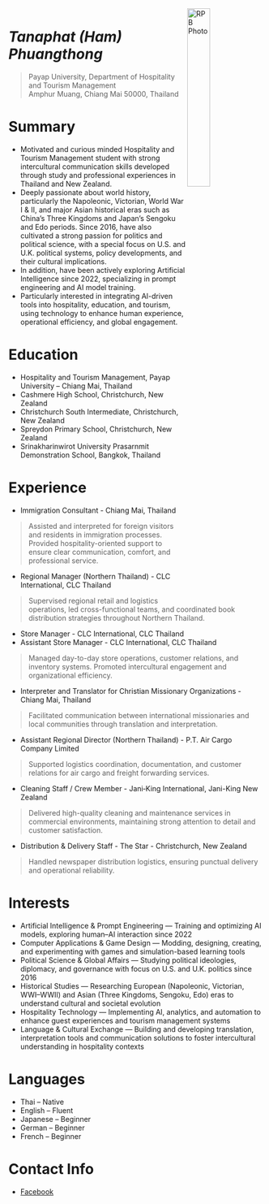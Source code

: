 <img src="http://hamphuangthong.github.io/ham.jpg" alt="RPB Photo" align="right" width="30%"/>

# _Tanaphat (Ham) Phuangthong_
> Payap University, Department of Hospitality and Tourism Management<br />
> Amphur Muang, Chiang Mai 50000, Thailand<br />

# Summary
* Motivated and curious minded Hospitality and Tourism Management student with strong intercultural communication skills developed through study and professional experiences in Thailand and New Zealand.
* Deeply passionate about world history, particularly the Napoleonic, Victorian, World War I & II, and major Asian historical eras such as China’s Three Kingdoms and Japan’s Sengoku and Edo periods. Since 2016, have also cultivated a strong passion for politics and political science, with a special focus on U.S. and U.K. political systems, policy developments, and their cultural implications.
* In addition, have been actively exploring Artificial Intelligence since 2022, specializing in prompt engineering and AI model training.
* Particularly interested in integrating AI-driven tools into hospitality, education, and tourism, using technology to enhance human experience, operational efficiency, and global engagement.

# Education
* Hospitality and Tourism Management, Payap University – Chiang Mai, Thailand
* Cashmere High School, Christchurch, New Zealand
* Christchurch South Intermediate, Christchurch, New Zealand
* Spreydon Primary School, Christchurch, New Zealand
* Srinakharinwirot University Prasarnmit Demonstration School, Bangkok, Thailand

# Experience
* Immigration Consultant - Chiang Mai, Thailand
> Assisted and interpreted for foreign visitors and residents in immigration processes. Provided hospitality-oriented support to ensure clear communication, comfort, and professional service.
* Regional Manager (Northern Thailand) - CLC International, CLC Thailand
> Supervised regional retail and logistics operations, led cross-functional teams, and coordinated book distribution strategies throughout Northern Thailand.
* Store Manager - CLC International, CLC Thailand
* Assistant Store Manager - CLC International, CLC Thailand
> Managed day-to-day store operations, customer relations, and inventory systems. Promoted intercultural engagement and organizational efficiency.
* Interpreter and Translator for Christian Missionary Organizations - Chiang Mai, Thailand
> Facilitated communication between international missionaries and local communities through translation and interpretation.
* Assistant Regional Director (Northern Thailand) - P.T. Air Cargo Company Limited
> Supported logistics coordination, documentation, and customer relations for air cargo and freight forwarding services.
* Cleaning Staff / Crew Member - Jani‑King International, Jani-King New Zealand
> Delivered high-quality cleaning and maintenance services in commercial environments, maintaining strong attention to detail and customer satisfaction.
* Distribution & Delivery Staff - The Star - Christchurch, New Zealand
> Handled newspaper distribution logistics, ensuring punctual delivery and operational reliability.

# Interests
* Artificial Intelligence & Prompt Engineering — Training and optimizing AI models, exploring human–AI interaction since 2022
* Computer Applications & Game Design — Modding, designing, creating, and experimenting with games and simulation-based learning tools
* Political Science & Global Affairs — Studying political ideologies, diplomacy, and governance with focus on U.S. and U.K. politics since 2016
* Historical Studies — Researching European (Napoleonic, Victorian, WWI–WWII) and Asian (Three Kingdoms, Sengoku, Edo) eras to understand cultural and societal evolution
* Hospitality Technology — Implementing AI, analytics, and automation to enhance guest experiences and tourism management systems
* Language & Cultural Exchange — Building and developing translation, interpretation tools and communication solutions to foster intercultural understanding in hospitality contexts

# Languages
* Thai – Native
* English – Fluent
* Japanese – Beginner
* German – Beginner
* French – Beginner

# Contact Info
* [Facebook](https://www.facebook.com/profile.php?id=61582542071603)

